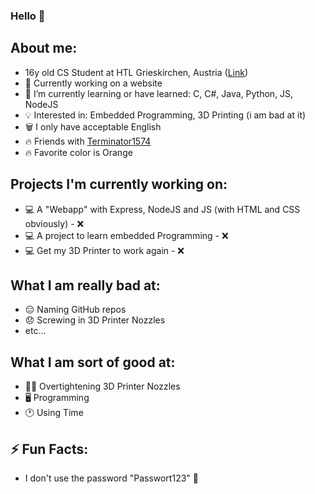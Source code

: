### Hello 👋 
## About me: 
  - 16y old CS Student at HTL Grieskirchen, Austria (<a href="https://www.htl-grieskirchen.net/index.php?id=4">Link</a>)
  - 🔭 Currently working on a website
  - 🌱 I’m currently learning or have learned: C, C#, Java, Python, JS, NodeJS
  - 💡 Interested in: Embedded Programming, 3D Printing (i am bad at it)
  - 🗑️ I only have acceptable English
  - 🔥 Friends with <a href="https://github.com/Terminator15474">Terminator1574</a>
  - 🔥 Favorite color is Orange

## Projects I'm currently working on:
  - 󠀢󠀢󠀢💻 A "Webapp" with Express, NodeJS and JS (with HTML and CSS obviously) - ❌
  - 💻 A project to learn embedded Programming - ❌
  - 💻 Get my 3D Printer to work again - ❌

## What I am really bad at:
  - 😑 Naming GitHub repos
  - 😞 Screwing in 3D Printer Nozzles
  - etc...

## What I am sort of good at: 
  - 🤦‍♂️ Overtightening 3D Printer Nozzles
  - 🖥️ Programming
  - 🕐 Using Time

## ⚡ Fun Facts: 
  - I don't use the password "Passwort123" 🛑


<!--
**thselukas/thselukas** is a ✨ _special_ ✨ repository because its `README.md` (this file) appears on your GitHub profile.

Here are some ideas to get you started:

- 🔭 I’m currently working on ...
- 🌱 I’m currently learning ...
- 👯 I’m looking to collaborate on ...
- 🤔 I’m looking for help with ...
- 💬 Ask me about ...
- 📫 How to reach me: ...
- 😄 Pronouns: ...
- ⚡ Fun fact: ...
-->
